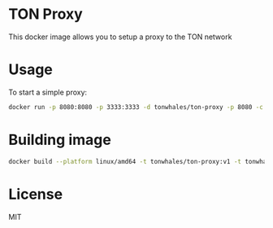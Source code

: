 # TON Proxy
This docker image allows you to setup a proxy to the TON network

# Usage

To start a simple proxy:

```bash
docker run -p 8080:8080 -p 3333:3333 -d tonwhales/ton-proxy -p 8080 -c 3333 -C /usr/local/bin/global.config.json
```

# Building image

```bash
docker build --platform linux/amd64 -t tonwhales/ton-proxy:v1 -t tonwhales/ton-proxy:latest .
```

# License

MIT